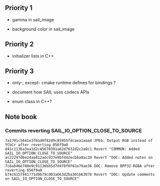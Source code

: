 ## Priority 1

- gamma in sail_image

- background color in sail_image

## Priority 2

- initializer lists in C++

## Priority 3

- only-, except- cmake runtime defines for bindings ?

- document how SAIL uses codecs APIs

- enum class in C++?

## Note book

### Commits reverting SAIL_IO_OPTION_CLOSE_TO_SOURCE

```
7a1701c5641e3f81d0f82d9c85955fdcaea1aaa4 JPEG: Output RGB instead of YCbCr after reverting 056f9a0
d41c113ba3aa1d2c45670301a62d7632d2c2a0c1 Revert "COMMON: Added SAIL_IO_OPTION_CLOSE_TO_SOURCE"
ac22297d6e24aa412adc937e9bfd42ecbba9ac39 Revert "DOC: Added notes on SAIL_IO_OPTION_CLOSE_TO_SOURCE"
7c6ab46e788e9c91136bb5d7d4f8f0f61e79ae36 DOC: Remove BPP32-RGBA after reverting 056f9a0
b74c6157941771d9b79cd03a663d2ba301b63078 Revert "DOC: Update comments on SAIL_IO_OPTION_CLOSE_TO_SOURCE"
```